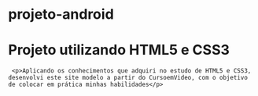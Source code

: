 # projeto-android
 <div>
     <h1>Projeto utilizando HTML5 e CSS3</h1>
     
     <p>Aplicando os conhecimentos que adquiri no estudo de HTML5 e CSS3, desenvolvi este site modelo a partir do CursoemVideo, com o objetivo de colocar em prática minhas habilidades</p>
 </div>